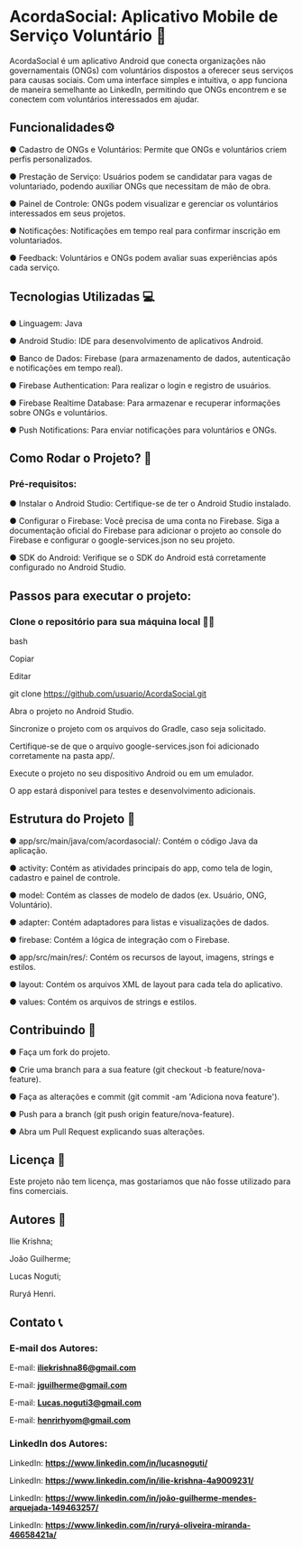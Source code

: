 # AcordaSocial: Aplicativo Mobile de Serviço Voluntário 🤝

AcordaSocial é um aplicativo Android que conecta organizações não governamentais (ONGs) com voluntários dispostos a oferecer seus serviços para causas sociais. Com uma interface simples e intuitiva, o app funciona de maneira semelhante ao LinkedIn, permitindo que ONGs encontrem e se conectem com voluntários interessados em ajudar.

## Funcionalidades⚙
● Cadastro de ONGs e Voluntários: Permite que ONGs e voluntários criem perfis personalizados.

● Prestação de Serviço: Usuários podem se candidatar para vagas de voluntariado, podendo auxiliar ONGs que necessitam de mão de obra.

● Painel de Controle: ONGs podem visualizar e gerenciar os voluntários interessados em seus projetos.

● Notificações: Notificações em tempo real para confirmar inscrição em voluntariados.

● Feedback: Voluntários e ONGs podem avaliar suas experiências após cada serviço.

## Tecnologias Utilizadas 💻
● Linguagem: Java 

● Android Studio: IDE para desenvolvimento de aplicativos Android. 

● Banco de Dados: Firebase (para armazenamento de dados, autenticação e notificações em tempo real).

● Firebase Authentication: Para realizar o login e registro de usuários.

● Firebase Realtime Database: Para armazenar e recuperar informações sobre ONGs e voluntários.

● Push Notifications: Para enviar notificações para voluntários e ONGs.

## Como Rodar o Projeto? 🤔 
### Pré-requisitos:

● Instalar o Android Studio: Certifique-se de ter o Android Studio instalado.

● Configurar o Firebase: Você precisa de uma conta no Firebase. Siga a documentação oficial do Firebase para adicionar o projeto ao console do Firebase e configurar o google-services.json no seu projeto.

● SDK do Android: Verifique se o SDK do Android está corretamente configurado no Android Studio.

## Passos para executar o projeto:

### Clone o repositório para sua máquina local 👨‍💻
bash

Copiar

Editar

git clone https://github.com/usuario/AcordaSocial.git

Abra o projeto no Android Studio.

Sincronize o projeto com os arquivos do Gradle, caso seja solicitado.

Certifique-se de que o arquivo google-services.json foi adicionado corretamente na pasta app/.

Execute o projeto no seu dispositivo Android ou em um emulador.

O app estará disponível para testes e desenvolvimento adicionais.

## Estrutura do Projeto 🧱

● app/src/main/java/com/acordasocial/: Contém o código Java da aplicação.

● activity: Contém as atividades principais do app, como tela de login, cadastro e painel de controle.

● model: Contém as classes de modelo de dados (ex. Usuário, ONG, Voluntário).

● adapter: Contém adaptadores para listas e visualizações de dados.

● firebase: Contém a lógica de integração com o Firebase.

● app/src/main/res/: Contém os recursos de layout, imagens, strings e estilos.

● layout: Contém os arquivos XML de layout para cada tela do aplicativo.

● values: Contém os arquivos de strings e estilos.

## Contribuindo 📝

● Faça um fork do projeto.

● Crie uma branch para a sua feature (git checkout -b feature/nova-feature).

● Faça as alterações e commit (git commit -am 'Adiciona nova feature').

● Push para a branch (git push origin feature/nova-feature).

● Abra um Pull Request explicando suas alterações.

## Licença 📜

Este projeto não tem licença, mas gostariamos que não fosse utilizado para fins comerciais. 

## Autores 👤
Ilie Krishna;

João Guilherme;

Lucas Noguti;

Ruryá Henri.

## Contato 📞

### E-mail dos Autores:

E-mail: <strong>iliekrishna86@gmail.com</strong>

E-mail: <strong>jguilherme@gmail.com</strong>

E-mail: <strong>Lucas.noguti3@gmail.com</strong>

E-mail: <strong>henrirhyom@gmail.com</strong>

### LinkedIn dos Autores:
LinkedIn: <strong> https://www.linkedin.com/in/lucasnoguti/ </strong>

LinkedIn: <strong> https://www.linkedin.com/in/ilie-krishna-4a9009231/ </strong>

LinkedIn: <strong> https://www.linkedin.com/in/joão-guilherme-mendes-arquejada-149463257/ </strong>

LinkedIn: <strong> https://www.linkedin.com/in/ruryá-oliveira-miranda-46658421a/ </strong>
